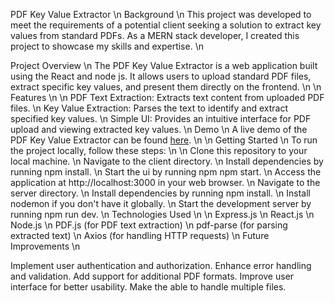 PDF Key Value Extractor \n
Background \n
This project was developed to meet the requirements of a potential client seeking a solution to extract key values from standard PDFs. As a MERN stack developer, I created this project to showcase my skills and expertise. \n

Project Overview \n
The PDF Key Value Extractor is a web application built using the React and node js. It allows users to upload standard PDF files, extract specific key values, and present them directly on the frontend. \n
 \n
Features \n
 \n
PDF Text Extraction: Extracts text content from uploaded PDF files. \n
Key Value Extraction: Parses the text to identify and extract specified key values. \n
Simple UI: Provides an intuitive interface for PDF upload and viewing extracted key values. \n
Demo \n
A live demo of the PDF Key Value Extractor can be found [here](https://pdf-text-extractor-ozgq.onrender.com/). \n
 \n
Getting Started \n
To run the project locally, follow these steps: \n
 \n
Clone this repository to your local machine. \n
Navigate to the client directory. \n
Install dependencies by running npm install. \n
Start the ui by running npm npm start. \n
Access the application at http://localhost:3000 in your web browser. \n
Navigate to the server directory. \n
Install dependencies by running npm install. \n
Install nodemon if you don't have it globally. \n
Start the development server by running npm run dev. \n
Technologies Used \n
 \n
Express.js \n
React.js \n
Node.js \n
PDF.js (for PDF text extraction) \n
pdf-parse (for parsing extracted text) \n
Axios (for handling HTTP requests) \n
Future Improvements \n

Implement user authentication and authorization.
Enhance error handling and validation.
Add support for additional PDF formats.
Improve user interface for better usability.
Make the able to handle multiple files.

